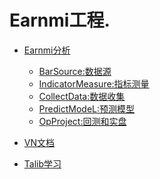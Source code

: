 # Earnmi工程.

* [Earnmi分析](earnmi_docs/README.md)
    * [BarSource:数据源](earnmi_docs/book/数据源.md)
    * [IndicatorMeasure:指标测量]()
    * [CollectData:数据收集]()
    * [PredictModeL:预测模型]()
    * [OpProject:回测和实盘]()
    
* [VN文档](README.md)
* [Talib学习](earnmi_docs/Talib学习.md)
